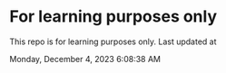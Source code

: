 # For learning purposes only
This repo is for learning purposes only.
Last updated at

Monday, December 4, 2023 6:08:38 AM

